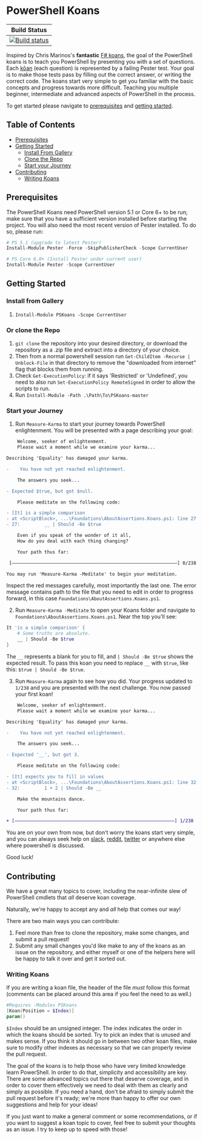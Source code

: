 # PowerShell Koans

|Build Status|
|      :---:      |
| [![Build status](https://ci.appveyor.com/api/projects/status/komkhtba6v3n7iji?svg=true)](https://ci.appveyor.com/project/vexx32/pskoans) |

Inspired by Chris Marinos's **fantastic** [F# koans](https://github.com/ChrisMarinos/FSharpKoans), the goal of the PowerShell koans is to teach you PowerShell by presenting you with a set of questions. Each [kōan](https://en.wikipedia.org/wiki/K%C5%8Dan) (each question) is represented by a failing Pester test. Your goal is to make those tests pass by filling out the correct answer, or writing the correct code. The koans start very simple to get you familiar with the basic concepts and progress towards more difficult. Teaching you multiple beginner, intermediate and advanced aspects of PowerShell in the process.

To get started please navigate to [prerequisites](#prerequisites) and [getting started](#getting-started).

## Table of Contents

* [Prerequisites](#prerequisites)
* [Getting Started](#getting-started)
  * [Install From Gallery](#install-from-gallery)
  * [Clone the Repo](#or-clone-the-repo)
  * [Start your Journey](#start-your-journey)
* [Contributing](#contributing)
  * [Writing Koans](#writing-koans)

## Prerequisites

The PowerShell Koans need PowerShell version 5.1 or Core 6+ to be run; make sure that you have a sufficient version installed before starting the project. You will also need the most recent version of
Pester installed. To do so, please run:

```PowerShell
# PS 5.1 (upgrade to latest Pester)
Install-Module Pester -Force -SkipPublisherCheck -Scope CurrentUser

# PS Core 6.0+ (Install Pester under current user)
Install-Module Pester -Scope CurrentUser
```

## Getting Started

### Install from Gallery

1. `Install-Module PSKoans -Scope CurrentUser`

### Or clone the Repo

1. `git clone` the repository into your desired directory, or download the repository as a .zip file and extract into a directory of your choice.
2. Then from a normal powershell session run `Get-ChildItem -Recurse | Unblock-File` in that directory to remove the "downloaded from internet" flag that blocks them from running.
3. Check `Get-ExecutionPolicy`: if it says 'Restricted' or 'Undefined', you need to also run `Set-ExecutionPolicy RemoteSigned` in order to allow the scripts to run.
4. Run `Install-Module -Path .\Path\To\PSKoans-master`

### Start your Journey

1. Run `Measure-Karma` to start your journey towards PowerShell enlightenment. You will be presented with a page describing your goal:

```diff
    Welcome, seeker of enlightenment.
    Please wait a moment while we examine your karma...

Describing 'Equality' has damaged your karma.

-    You have not yet reached enlightenment.

    The answers you seek...

- Expected $true, but got $null.

    Please meditate on the following code:

- [It] is a simple comparison
- at <ScriptBlock>, ...\Foundations\AboutAssertions.Koans.ps1: line 27
- 27:         __ | Should -Be $true

    Even if you speak of the wonder of it all,
    How do you deal with each thing changing?

    Your path thus far:

 [―――――――――――――――――――――――――――――――――――――――――――――――――――――――――――――] 0/238

You may run 'Measure-Karma -Meditate' to begin your meditation.
```

Inspect the red messages carefully, most importantly the last one. The error message contains path to the file that you need to edit in order to progress forward, in this case `Foundations\AboutAssertions.Koans.ps1`. 

2. Run `Measure-Karma -Meditate` to open your Koans folder and navigate to `Foundations\AboutAssertions.Koans.ps1`. Near the top you'll see:

```powershell
It 'is a simple comparison' {
    # Some truths are absolute.
    __ | Should -Be $true
}
```

The `__` represents a blank for you to fill, and `| Should -Be $true` shows the expected result. To pass this koan you need to replace `__` with `$true`, like this: `$true | Should -Be $true`.

3. Run `Measure-Karma` again to see how you did. Your progress updated to `1/238` and you are presented with the next challenge. You now passed your first koan! 

```diff
    Welcome, seeker of enlightenment.
    Please wait a moment while we examine your karma...

Describing 'Equality' has damaged your karma.

-    You have not yet reached enlightenment.

    The answers you seek...

- Expected '__', but got 3.

    Please meditate on the following code:

- [It] expects you to fill in values
- at <ScriptBlock>, ...\Foundations\AboutAssertions.Koans.ps1: line 32
- 32:         1 + 2 | Should -Be __

    Make the mountains dance.

    Your path thus far:

+ [―――――――――――――――――――――――――――――――――――――――――――――――――――――――――――] 1/238
```

 You are on your own from now, but don't worry the koans start very simple, and you can always seek help on [slack](https://powershell.slack.com/messages/C03MQLV0V/), [reddit](https://www.reddit.com/r/PowerShell/), [twitter](https://twitter.com/hashtag/powershell) or anywhere else where powershell is discussed. 

Good luck!

## Contributing

We have a great many topics to cover, including the near-infinite slew of PowerShell cmdlets that _all_ deserve koan coverage.

Naturally, we're happy to accept any and _all_ help that comes our way!

There are two main ways you can contribute:

1. Feel more than free to clone the repository, make some changes, and submit a pull request!
2. Submit any small changes you'd like make to any of the koans as an issue on the repository, and either myself or one of the helpers here will be happy to talk it over and get it sorted out.

### Writing Koans

If you are writing a koan file, the header of the file _must_ follow this format (comments can be placed around this area if you feel the need to as well.)

```powershell
#Requires -Modules PSKoans
[Koan(Position = $Index)]
param()
```

`$Index` should be an unsigned integer. The index indicates the order in which the koans should be sorted. Try to pick an index that is unused and makes sense. If you think it should go in between two other koan files, make sure to modify other indexes as necessary so that we can properly review the pull request.

The goal of the koans is to help those who have very limited knowledge learn PowerShell. In order to do that, simplicity and accessibility are key. There are some advanced topics out there that deserve coverage, and in order to cover them effectively we need to deal with them as clearly and simply as possible. If you need a hand, don't be afraid to simply submit the pull request before it's ready; we're more than happy to offer our own suggestions and help for your ideas!

If you just want to make a general comment or some recommendations, or if you want to suggest a koan topic to cover, feel free to submit your thoughts as an issue. I try to keep up to speed with those!
